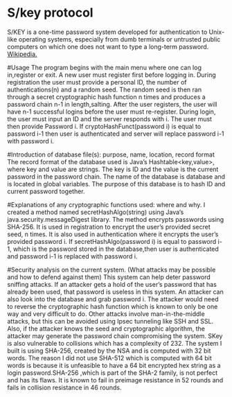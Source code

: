 # S/key protocol
S/KEY is a one-time password system developed for authentication to Unix-like operating systems, especially from dumb terminals or untrusted public computers on which one does not want to type a long-term password. [Wikipedia.](https://en.wikipedia.org/wiki/S/KEY)

#Usage
The program begins with the main menu where one can log in,register or exit. A new user must register first before logging in. During registration the user must provide a personal ID, the number of authentications(n) and a random seed. The random seed is then ran through a secret cryptographic hash function n times and produces a password chain n-1 in length,salting. After the user registers, the user will have n-1 successful logins before the user must re-register. During login, the user must input an ID and the server responds with i. The user must then provide Password i. If cryptoHashFunct(password i) is equal to password i-1 then user is authenticated and server will replace password i-1 with password i.

#Introduction of database file(s): purpose, name, location, record format
The record format of the database used is Java’s Hashtable<key,value>, where key and value are strings. The key is ID and the value is the current password in the password chain. The name of the database is database and is located in global variables. The purpose of this database is to hash ID and current password together.

#Explanations of any cryptographic functions used: where and why.
I created a method named secretHashAlgo(string) using Java’s java.security.messageDigest library. The method encrypts passwords using SHA-256. It is used in registration to encrypt the user’s provided secret seed, n times. It is also used in authentication where it encrypts the user’s provided password i. If secretHashAlgo(password i) is equal to password i-1, which is the password stored in the database,then user is authenticated and password i-1 is replaced with password i.

#Security analysis on the current system. (What attacks may be possible and how to defend against them)
This system can help deter password sniffing attacks. If an attacker gets a hold of the user’s password that has already been used, that password is useless in this system. An attacker can also look into the database and grab password i. The attacker would need to reverse the cryptographic hash function which is known to only be one way and very difficult to do. Other attacks involve man-in-the-middle attacks, but this can be avoided using Ipsec tunneling like SSH and SSL. Also, if the attacker knows the seed and cryptographic algorithm, the attacker may generate the password chain compromising the system. SKey is also vulnerable to collisions which has a complexity of 232. The system I built is using SHA-256, created by the NSA and is computed with 32 bit words. The reason I did not use SHA-512 which is computed with 64 bit words is because it is unfeasible to have a 64 bit encrypted hex string as a login password.SHA-256 ,which is part of the SHA-2 family, is not perfect and has its flaws. It is known to fail in preimage resistance in 52 rounds and fails in collision resistance in 46 rounds.

